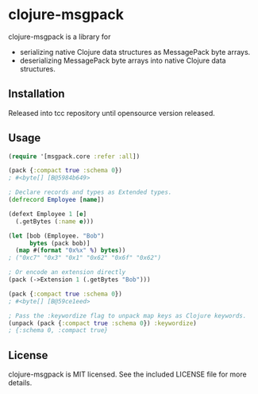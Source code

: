 # clojure-msgpack

clojure-msgpack is a library for
* serializing native Clojure data structures as MessagePack byte arrays.
* deserializing MessagePack byte arrays into native Clojure data structures.

## Installation

Released into tcc repository until opensource version released.

## Usage

```clojure
(require '[msgpack.core :refer :all])

(pack {:compact true :schema 0})
; #<byte[] [B@5984b649>

; Declare records and types as Extended types.
(defrecord Employee [name])

(defext Employee 1 [e]
  (.getBytes (:name e)))

(let [bob (Employee. "Bob")
      bytes (pack bob)]
  (map #(format "0x%x" %) bytes))
; ("0xc7" "0x3" "0x1" "0x62" "0x6f" "0x62")

; Or encode an extension directly
(pack (->Extension 1 (.getBytes "Bob")))

(pack {:compact true :schema 0})
; #<byte[] [B@59ce1eed>

; Pass the :keywordize flag to unpack map keys as Clojure keywords.
(unpack (pack {:compact true :schema 0}) :keywordize)
; {:schema 0, :compact true}
```

## License

clojure-msgpack is MIT licensed. See the included LICENSE file for more details.
